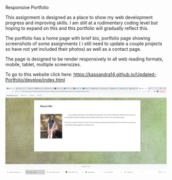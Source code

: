 Responsive Portfolio

This assignment is designed as a place to show my web development progress and improving skills.  I am still at a rudimentary coding level but hoping to expand on this and this portfolio will gradually reflect this.

The portfolio has a home page with brief bio, portfolio page showing screenshots of some assignments ( i still need to update a couple projects so have not yet included their photos) as well as a contact page.


The page is designed to be render responsively in all web reading formats, mobile, tablet, multiple screensizes.

To go to this website click here:   https://kassandra14.github.io/Updated-Portfolio/develop/index.html


![](2021-03-12-20-06-26.png)